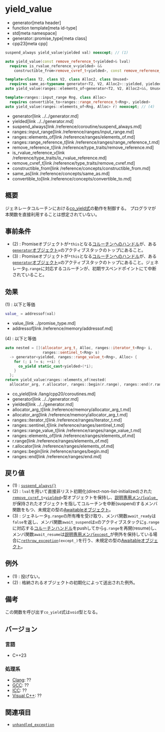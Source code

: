 # yield_value
* generator[meta header]
* function template[meta id-type]
* std[meta namespace]
* generator::promise_type[meta class]
* cpp23[meta cpp]

```cpp
suspend_always yield_value(yielded val) noexcept; // (1)

auto yield_value(const remove_reference_t<yielded>& lval)
  requires is_rvalue_reference_v<yielded> &&
    constructible_from<remove_cvref_t<yielded>, const remove_reference_t<yielded>&>;  // (2)

template<class T2, class V2, class Alloc2, class Unused>
  requires same_as<typename generator<T2, V2, Alloc2>::yielded, yielded>
auto yield_value(ranges::elements_of<generator<T2, V2, Alloc2>&&, Unused> g) noexcept; // (3)

template<ranges::input_range Rng, class Alloc>
  requires convertible_to<ranges::range_reference_t<Rng>, yielded>
auto yield_value(ranges::elements_of<Rng, Alloc> r) noexcept; // (4)
```
* generator[link ../../generator.md]
* yielded[link ../../generator.md]
* suspend_always[link /reference/coroutine/suspend_always.md]
* ranges::input_range[link /reference/ranges/input_range.md]
* ranges::elements_of[link /reference/ranges/elements_of.md]
* ranges::range_reference_t[link /reference/ranges/range_reference_t.md]
* remove_reference_t[link /reference/type_traits/remove_reference.md]
* is_rvalue_reference_v[link /reference/type_traits/is_rvalue_reference.md]
* remove_cvref_t[link /reference/type_traits/remove_cvref.md]
* constructible_from[link /reference/concepts/constructible_from.md]
* same_as[link /reference/concepts/same_as.md]
* convertible_to[link /reference/concepts/convertible_to.md]


## 概要
ジェネレータコルーチンにおける[co_yield式](/lang/cpp20/coroutines.md)の動作を制御する。
プログラマが本関数を直接利用することは想定されていない。


## 事前条件
- (2) : Promiseオブジェクトが`*this`となる[コルーチンへのハンドル](/reference/coroutine/coroutine_handle.md)が、ある[`generator`オブジェクト](../../generator.md)`x`のアクティブスタックのトップにあること。
- (3) : Promiseオブジェクトが`*this`となる[コルーチンへのハンドル](/reference/coroutine/coroutine_handle.md)が、ある[`generator`オブジェクト](../../generator.md)`x`のアクティブスタックのトップにあること。ジェネレータ`g.range`に対応するコルーチンが、初期サスペンドポイントにて中断されていること。


## 効果
(1) : 以下と等価
```cpp
value_ = addressof(val)
```
* value_[link ../promise_type.md]
* addressof[link /reference/memory/addressof.md]

(4) : 以下と等価
```cpp
auto nested = [](allocator_arg_t, Alloc, ranges::iterator_t<Rng> i,
                 ranges::sentinel_t<Rng> s)
  -> generator<yielded, ranges::range_value_t<Rng>, Alloc> {
    for (; i != s; ++i) {
      co_yield static_cast<yielded>(*i);
    }
  };  
return yield_value(ranges::elements_of(nested(
  allocator_arg, r.allocator, ranges::begin(r.range), ranges::end(r.range))));
```
* co_yield[link /lang/cpp20/coroutines.md]
* generator[link ../../generator.md]
* yielded[link ../../generator.md]
* allocator_arg_t[link /reference/memory/allocator_arg_t.md]
* allocator_arg[link /reference/memory/allocator_arg_t.md]
* ranges::iterator_t[link /reference/ranges/iterator_t.md]
* ranges::sentinel_t[link /reference/ranges/sentinel_t.md]
* ranges::range_value_t[link /reference/ranges/range_value_t.md]
* ranges::elements_of[link /reference/ranges/elements_of.md]
* r.range[link /reference/ranges/elements_of.md]
* r.allocator[link /reference/ranges/elements_of.md]
* ranges::begin[link /reference/ranges/begin.md]
* ranges::end[link /reference/ranges/end.md]


## 戻り値
- (1) : [`suspend_always{}`](/reference/coroutine/suspend_always.md)
- (2) : `lval`を用いて直接非リスト初期化(direct-non-list-initialized)された[`remove_cvref_t`](/reference/type_traits/remove_cvref.md)`<`[`yielded`](../../generator.md)`>`型オブジェクトを保持し、[説明専用メンバ`value_`](../promise_type.md)が保持されたオブジェクトを指してコルーチンを中断(suspend)するメンバ関数をもつ、未規定の型の[Awaitableオブジェクト](/lang/cpp20/coroutines.md)。
- (3) : ジェネレータ`g.range`の所有権を受け取り、メンバ関数`await_ready`は`false`を返し、メンバ関数`await_suspend`は`x`のアクティブスタックに`g.range`に対応する[コルーチンハンドル](/reference/coroutine/coroutine_handle.md)をpushしてから`g.range`を再開(resume)し、メンバ関数`await_resume`は[説明専用メンバ`except_`](../promise_type.md)が例外を保持している場合に[`rethrow_exception`](/reference/exception/rethrow_exception.md)`(except_)`を行う、未規定の型の[Awaitableオブジェクト](/lang/cpp20/coroutines.md)。


## 例外
- (1) : 投げない。
- (2) : 格納されるオブジェクトの初期化によって送出された例外。


## 備考
この関数を呼び出す`co_yield`式は`void`型となる。


## バージョン
### 言語
- C++23

### 処理系
- [Clang](/implementation.md#clang): ??
- [GCC](/implementation.md#gcc): ??
- [ICC](/implementation.md#icc): ??
- [Visual C++](/implementation.md#visual_cpp): ??


## 関連項目
- [`unhandled_exception`](unhandled_exception.md)
